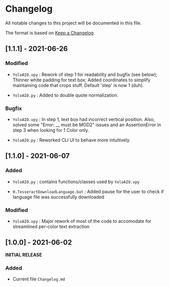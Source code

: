 # Changelog

All notable changes to this project will be documented in this file.

The format is based on [Keep a Changelog](https://keepachangelog.com/en/1.0.0/).

## [1.1.1] - 2021-06-26

### Modified

- `YoloAIO.vpy` : Rework of step 1 for readability and bugfix (see below); Thinner white padding for text box; Added coordinates to simplify maintaining code that crops stuff. Default 'step' is now 1 (duh).

- `YoloAIO.py` : Added to double quote normalization.

### Bugfix

- `YoloAIO.vpy` : In step 1, text box had incorrect vertical position. Also, solved some "Error: __ must be MOD2" issues and an AssertionError in step 3 when looking for 1 Color only.

- `YoloAIO.py` : Reworked CLI UI to behave more intuitively.

## [1.1.0] - 2021-06-07

### Added

- `YoloAIO.py` : contains functions/classes used by `YoloAIO.vpy`

- `0.TesseractDownloadLanguage.bat` : Added pause for the user to check if language file was successfully downloaded

### Modified

- `YoloAIO.vpy` : Major rework of most of the code to accomodate for streamlined per-color text extraction

## [1.0.0] - 2021-06-02

__INITIAL RELEASE__

### Added

- Current file `Changelog.md`